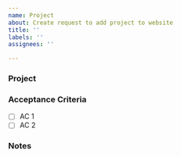 ```yaml
---
name: Project
about: Create request to add project to website
title: ''
labels: ''
assignees: ''

---
```


### Project


### Acceptance Criteria
- [ ] AC 1
- [ ] AC 2

### Notes
